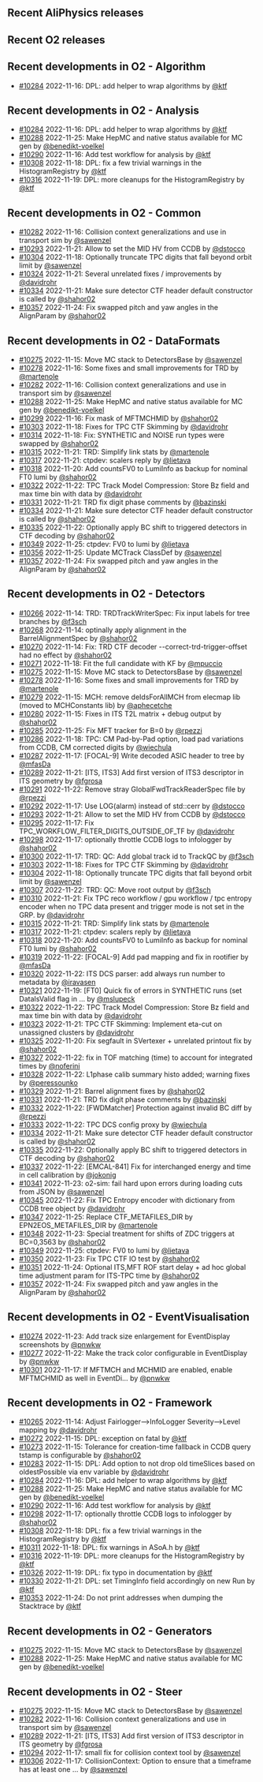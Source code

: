 ## Recent AliPhysics releases
## Recent O2 releases
## Recent developments in O2 - Algorithm
- [\#10284](https://github.com/AliceO2Group/AliceO2/pull/10284) 2022-11-16: DPL: add helper to wrap algorithms by [@ktf](https://github.com/ktf)
## Recent developments in O2 - Analysis
- [\#10284](https://github.com/AliceO2Group/AliceO2/pull/10284) 2022-11-16: DPL: add helper to wrap algorithms by [@ktf](https://github.com/ktf)
- [\#10288](https://github.com/AliceO2Group/AliceO2/pull/10288) 2022-11-25: Make HepMC and native status available for MC gen by [@benedikt-voelkel](https://github.com/benedikt-voelkel)
- [\#10290](https://github.com/AliceO2Group/AliceO2/pull/10290) 2022-11-16: Add test workflow for analysis by [@ktf](https://github.com/ktf)
- [\#10308](https://github.com/AliceO2Group/AliceO2/pull/10308) 2022-11-18: DPL: fix a few trivial warnings in the HistogramRegistry by [@ktf](https://github.com/ktf)
- [\#10316](https://github.com/AliceO2Group/AliceO2/pull/10316) 2022-11-19: DPL: more cleanups for the HistogramRegistry by [@ktf](https://github.com/ktf)
## Recent developments in O2 - Common
- [\#10282](https://github.com/AliceO2Group/AliceO2/pull/10282) 2022-11-16: Collision context generalizations and use in transport sim by [@sawenzel](https://github.com/sawenzel)
- [\#10293](https://github.com/AliceO2Group/AliceO2/pull/10293) 2022-11-21: Allow to set the MID HV from CCDB by [@dstocco](https://github.com/dstocco)
- [\#10304](https://github.com/AliceO2Group/AliceO2/pull/10304) 2022-11-18: Optionally truncate TPC digits that fall beyond orbit limit by [@sawenzel](https://github.com/sawenzel)
- [\#10324](https://github.com/AliceO2Group/AliceO2/pull/10324) 2022-11-21: Several unrelated fixes / improvements by [@davidrohr](https://github.com/davidrohr)
- [\#10334](https://github.com/AliceO2Group/AliceO2/pull/10334) 2022-11-21: Make sure detector CTF header default constructor is called by [@shahor02](https://github.com/shahor02)
- [\#10357](https://github.com/AliceO2Group/AliceO2/pull/10357) 2022-11-24: Fix swapped pitch and yaw angles in the AlignParam by [@shahor02](https://github.com/shahor02)
## Recent developments in O2 - DataFormats
- [\#10275](https://github.com/AliceO2Group/AliceO2/pull/10275) 2022-11-15: Move MC stack to DetectorsBase by [@sawenzel](https://github.com/sawenzel)
- [\#10278](https://github.com/AliceO2Group/AliceO2/pull/10278) 2022-11-16: Some fixes and small improvements for TRD by [@martenole](https://github.com/martenole)
- [\#10282](https://github.com/AliceO2Group/AliceO2/pull/10282) 2022-11-16: Collision context generalizations and use in transport sim by [@sawenzel](https://github.com/sawenzel)
- [\#10288](https://github.com/AliceO2Group/AliceO2/pull/10288) 2022-11-25: Make HepMC and native status available for MC gen by [@benedikt-voelkel](https://github.com/benedikt-voelkel)
- [\#10299](https://github.com/AliceO2Group/AliceO2/pull/10299) 2022-11-16: Fix mask of MFTMCHMID by [@shahor02](https://github.com/shahor02)
- [\#10303](https://github.com/AliceO2Group/AliceO2/pull/10303) 2022-11-18: Fixes for TPC CTF Skimming by [@davidrohr](https://github.com/davidrohr)
- [\#10314](https://github.com/AliceO2Group/AliceO2/pull/10314) 2022-11-18: Fix: SYNTHETIC and NOISE run types were swapped by [@shahor02](https://github.com/shahor02)
- [\#10315](https://github.com/AliceO2Group/AliceO2/pull/10315) 2022-11-21: TRD: Simplify link stats by [@martenole](https://github.com/martenole)
- [\#10317](https://github.com/AliceO2Group/AliceO2/pull/10317) 2022-11-21: ctpdev: scalers reply by [@lietava](https://github.com/lietava)
- [\#10318](https://github.com/AliceO2Group/AliceO2/pull/10318) 2022-11-20: Add countsFV0 to LumiInfo as backup for nominal FT0 lumi by [@shahor02](https://github.com/shahor02)
- [\#10322](https://github.com/AliceO2Group/AliceO2/pull/10322) 2022-11-22: TPC Track Model Compression: Store Bz field and max time bin with data by [@davidrohr](https://github.com/davidrohr)
- [\#10331](https://github.com/AliceO2Group/AliceO2/pull/10331) 2022-11-21: TRD fix digit phase comments by [@bazinski](https://github.com/bazinski)
- [\#10334](https://github.com/AliceO2Group/AliceO2/pull/10334) 2022-11-21: Make sure detector CTF header default constructor is called by [@shahor02](https://github.com/shahor02)
- [\#10335](https://github.com/AliceO2Group/AliceO2/pull/10335) 2022-11-22: Optionally apply BC shift to triggered detectors in CTF decoding by [@shahor02](https://github.com/shahor02)
- [\#10349](https://github.com/AliceO2Group/AliceO2/pull/10349) 2022-11-25: ctpdev: FV0 to lumi by [@lietava](https://github.com/lietava)
- [\#10356](https://github.com/AliceO2Group/AliceO2/pull/10356) 2022-11-25: Update MCTrack ClassDef by [@sawenzel](https://github.com/sawenzel)
- [\#10357](https://github.com/AliceO2Group/AliceO2/pull/10357) 2022-11-24: Fix swapped pitch and yaw angles in the AlignParam by [@shahor02](https://github.com/shahor02)
## Recent developments in O2 - Detectors
- [\#10266](https://github.com/AliceO2Group/AliceO2/pull/10266) 2022-11-14: TRD: TRDTrackWriterSpec: Fix input labels for tree branches by [@f3sch](https://github.com/f3sch)
- [\#10268](https://github.com/AliceO2Group/AliceO2/pull/10268) 2022-11-14: optinally apply alignment in the BarrelAlignmentSpec by [@shahor02](https://github.com/shahor02)
- [\#10270](https://github.com/AliceO2Group/AliceO2/pull/10270) 2022-11-14: Fix: TRD CTF decoder --correct-trd-trigger-offset had no effect by [@shahor02](https://github.com/shahor02)
- [\#10271](https://github.com/AliceO2Group/AliceO2/pull/10271) 2022-11-18: Fit the full candidate with KF by [@mpuccio](https://github.com/mpuccio)
- [\#10275](https://github.com/AliceO2Group/AliceO2/pull/10275) 2022-11-15: Move MC stack to DetectorsBase by [@sawenzel](https://github.com/sawenzel)
- [\#10278](https://github.com/AliceO2Group/AliceO2/pull/10278) 2022-11-16: Some fixes and small improvements for TRD by [@martenole](https://github.com/martenole)
- [\#10279](https://github.com/AliceO2Group/AliceO2/pull/10279) 2022-11-15: MCH: remove deIdsForAllMCH from elecmap lib (moved to MCHConstants lib) by [@aphecetche](https://github.com/aphecetche)
- [\#10280](https://github.com/AliceO2Group/AliceO2/pull/10280) 2022-11-15: Fixes in ITS T2L matrix + debug output by [@shahor02](https://github.com/shahor02)
- [\#10285](https://github.com/AliceO2Group/AliceO2/pull/10285) 2022-11-25: Fix MFT tracker for B=0  by [@rpezzi](https://github.com/rpezzi)
- [\#10286](https://github.com/AliceO2Group/AliceO2/pull/10286) 2022-11-18: TPC: CM Pad-by-Pad option, load pad variations from CCDB, CM corrected digits by [@wiechula](https://github.com/wiechula)
- [\#10287](https://github.com/AliceO2Group/AliceO2/pull/10287) 2022-11-17: [FOCAL-9] Write decoded ASIC header to tree by [@mfasDa](https://github.com/mfasDa)
- [\#10289](https://github.com/AliceO2Group/AliceO2/pull/10289) 2022-11-21: [ITS, ITS3] Add first version of ITS3 descriptor in ITS geometry by [@fgrosa](https://github.com/fgrosa)
- [\#10291](https://github.com/AliceO2Group/AliceO2/pull/10291) 2022-11-22: Remove stray GlobalFwdTrackReaderSpec file by [@rpezzi](https://github.com/rpezzi)
- [\#10292](https://github.com/AliceO2Group/AliceO2/pull/10292) 2022-11-17: Use LOG(alarm) instead of std::cerr by [@dstocco](https://github.com/dstocco)
- [\#10293](https://github.com/AliceO2Group/AliceO2/pull/10293) 2022-11-21: Allow to set the MID HV from CCDB by [@dstocco](https://github.com/dstocco)
- [\#10295](https://github.com/AliceO2Group/AliceO2/pull/10295) 2022-11-17: Fix TPC_WORKFLOW_FILTER_DIGITS_OUTSIDE_OF_TF by [@davidrohr](https://github.com/davidrohr)
- [\#10298](https://github.com/AliceO2Group/AliceO2/pull/10298) 2022-11-17: optionally throttle CCDB logs to infologger by [@shahor02](https://github.com/shahor02)
- [\#10300](https://github.com/AliceO2Group/AliceO2/pull/10300) 2022-11-17: TRD: QC: Add global track id to TrackQC by [@f3sch](https://github.com/f3sch)
- [\#10303](https://github.com/AliceO2Group/AliceO2/pull/10303) 2022-11-18: Fixes for TPC CTF Skimming by [@davidrohr](https://github.com/davidrohr)
- [\#10304](https://github.com/AliceO2Group/AliceO2/pull/10304) 2022-11-18: Optionally truncate TPC digits that fall beyond orbit limit by [@sawenzel](https://github.com/sawenzel)
- [\#10307](https://github.com/AliceO2Group/AliceO2/pull/10307) 2022-11-22: TRD: QC: Move root output by [@f3sch](https://github.com/f3sch)
- [\#10310](https://github.com/AliceO2Group/AliceO2/pull/10310) 2022-11-21: Fix TPC reco workflow / gpu workflow / tpc entropy encoder when no TPC data present and trigger mode is not set in the GRP. by [@davidrohr](https://github.com/davidrohr)
- [\#10315](https://github.com/AliceO2Group/AliceO2/pull/10315) 2022-11-21: TRD: Simplify link stats by [@martenole](https://github.com/martenole)
- [\#10317](https://github.com/AliceO2Group/AliceO2/pull/10317) 2022-11-21: ctpdev: scalers reply by [@lietava](https://github.com/lietava)
- [\#10318](https://github.com/AliceO2Group/AliceO2/pull/10318) 2022-11-20: Add countsFV0 to LumiInfo as backup for nominal FT0 lumi by [@shahor02](https://github.com/shahor02)
- [\#10319](https://github.com/AliceO2Group/AliceO2/pull/10319) 2022-11-22: [FOCAL-9] Add pad mapping and fix in rootifier by [@mfasDa](https://github.com/mfasDa)
- [\#10320](https://github.com/AliceO2Group/AliceO2/pull/10320) 2022-11-22: ITS DCS parser: add always run number to metadata by [@iravasen](https://github.com/iravasen)
- [\#10321](https://github.com/AliceO2Group/AliceO2/pull/10321) 2022-11-19: [FT0] Quick fix of errors in SYNTHETIC runs (set DataIsValid flag in … by [@mslupeck](https://github.com/mslupeck)
- [\#10322](https://github.com/AliceO2Group/AliceO2/pull/10322) 2022-11-22: TPC Track Model Compression: Store Bz field and max time bin with data by [@davidrohr](https://github.com/davidrohr)
- [\#10323](https://github.com/AliceO2Group/AliceO2/pull/10323) 2022-11-21: TPC CTF Skimming: Implement eta-cut on unassigned clusters by [@davidrohr](https://github.com/davidrohr)
- [\#10325](https://github.com/AliceO2Group/AliceO2/pull/10325) 2022-11-20: Fix segfault in SVertexer + unrelated printout fix by [@shahor02](https://github.com/shahor02)
- [\#10327](https://github.com/AliceO2Group/AliceO2/pull/10327) 2022-11-22: fix in TOF matching (time) to account for integrated times by [@noferini](https://github.com/noferini)
- [\#10328](https://github.com/AliceO2Group/AliceO2/pull/10328) 2022-11-22: L1phase calib summary histo added; warning fixes by [@peressounko](https://github.com/peressounko)
- [\#10329](https://github.com/AliceO2Group/AliceO2/pull/10329) 2022-11-21: Barrel alignment fixes by [@shahor02](https://github.com/shahor02)
- [\#10331](https://github.com/AliceO2Group/AliceO2/pull/10331) 2022-11-21: TRD fix digit phase comments by [@bazinski](https://github.com/bazinski)
- [\#10332](https://github.com/AliceO2Group/AliceO2/pull/10332) 2022-11-22: [FWDMatcher] Protection against invalid BC diff by [@rpezzi](https://github.com/rpezzi)
- [\#10333](https://github.com/AliceO2Group/AliceO2/pull/10333) 2022-11-22: TPC DCS config proxy by [@wiechula](https://github.com/wiechula)
- [\#10334](https://github.com/AliceO2Group/AliceO2/pull/10334) 2022-11-21: Make sure detector CTF header default constructor is called by [@shahor02](https://github.com/shahor02)
- [\#10335](https://github.com/AliceO2Group/AliceO2/pull/10335) 2022-11-22: Optionally apply BC shift to triggered detectors in CTF decoding by [@shahor02](https://github.com/shahor02)
- [\#10337](https://github.com/AliceO2Group/AliceO2/pull/10337) 2022-11-22: [EMCAL-841] Fix for interchanged energy and time in cell calibration by [@jokonig](https://github.com/jokonig)
- [\#10341](https://github.com/AliceO2Group/AliceO2/pull/10341) 2022-11-23: o2-sim: fail hard upon errors during loading cuts from JSON by [@sawenzel](https://github.com/sawenzel)
- [\#10345](https://github.com/AliceO2Group/AliceO2/pull/10345) 2022-11-22: Fix TPC Entropy encoder with dictionary from CCDB tree object by [@davidrohr](https://github.com/davidrohr)
- [\#10347](https://github.com/AliceO2Group/AliceO2/pull/10347) 2022-11-25: Replace CTF_METAFILES_DIR by EPN2EOS_METAFILES_DIR by [@martenole](https://github.com/martenole)
- [\#10348](https://github.com/AliceO2Group/AliceO2/pull/10348) 2022-11-23: Special treatment for shifts of ZDC triggers at BC=0,3563 by [@shahor02](https://github.com/shahor02)
- [\#10349](https://github.com/AliceO2Group/AliceO2/pull/10349) 2022-11-25: ctpdev: FV0 to lumi by [@lietava](https://github.com/lietava)
- [\#10350](https://github.com/AliceO2Group/AliceO2/pull/10350) 2022-11-23: Fix TPC CTF IO test by [@shahor02](https://github.com/shahor02)
- [\#10351](https://github.com/AliceO2Group/AliceO2/pull/10351) 2022-11-24: Optional ITS,MFT ROF start delay + ad hoc global time adjustment param for ITS-TPC time by [@shahor02](https://github.com/shahor02)
- [\#10357](https://github.com/AliceO2Group/AliceO2/pull/10357) 2022-11-24: Fix swapped pitch and yaw angles in the AlignParam by [@shahor02](https://github.com/shahor02)
## Recent developments in O2 - EventVisualisation
- [\#10274](https://github.com/AliceO2Group/AliceO2/pull/10274) 2022-11-23: Add track size enlargement for EventDisplay screenshots by [@pnwkw](https://github.com/pnwkw)
- [\#10277](https://github.com/AliceO2Group/AliceO2/pull/10277) 2022-11-22: Make the track color configurable in EventDisplay by [@pnwkw](https://github.com/pnwkw)
- [\#10301](https://github.com/AliceO2Group/AliceO2/pull/10301) 2022-11-17: If MFTMCH and MCHMID are enabled, enable MFTMCHMID as well in EventDi… by [@pnwkw](https://github.com/pnwkw)
## Recent developments in O2 - Framework
- [\#10265](https://github.com/AliceO2Group/AliceO2/pull/10265) 2022-11-14: Adjust Fairlogger-->InfoLogger Severity-->Level mapping by [@davidrohr](https://github.com/davidrohr)
- [\#10272](https://github.com/AliceO2Group/AliceO2/pull/10272) 2022-11-15: DPL: exception on fatal by [@ktf](https://github.com/ktf)
- [\#10273](https://github.com/AliceO2Group/AliceO2/pull/10273) 2022-11-15: Tolerance for creation-time fallback in CCDB query tstamp is configurable by [@shahor02](https://github.com/shahor02)
- [\#10283](https://github.com/AliceO2Group/AliceO2/pull/10283) 2022-11-15: DPL: Add option to not drop old timeSlices based on oldestPossible via env variable by [@davidrohr](https://github.com/davidrohr)
- [\#10284](https://github.com/AliceO2Group/AliceO2/pull/10284) 2022-11-16: DPL: add helper to wrap algorithms by [@ktf](https://github.com/ktf)
- [\#10288](https://github.com/AliceO2Group/AliceO2/pull/10288) 2022-11-25: Make HepMC and native status available for MC gen by [@benedikt-voelkel](https://github.com/benedikt-voelkel)
- [\#10290](https://github.com/AliceO2Group/AliceO2/pull/10290) 2022-11-16: Add test workflow for analysis by [@ktf](https://github.com/ktf)
- [\#10298](https://github.com/AliceO2Group/AliceO2/pull/10298) 2022-11-17: optionally throttle CCDB logs to infologger by [@shahor02](https://github.com/shahor02)
- [\#10308](https://github.com/AliceO2Group/AliceO2/pull/10308) 2022-11-18: DPL: fix a few trivial warnings in the HistogramRegistry by [@ktf](https://github.com/ktf)
- [\#10311](https://github.com/AliceO2Group/AliceO2/pull/10311) 2022-11-18: DPL: fix warnings in ASoA.h by [@ktf](https://github.com/ktf)
- [\#10316](https://github.com/AliceO2Group/AliceO2/pull/10316) 2022-11-19: DPL: more cleanups for the HistogramRegistry by [@ktf](https://github.com/ktf)
- [\#10326](https://github.com/AliceO2Group/AliceO2/pull/10326) 2022-11-19: DPL: fix typo in documentation by [@ktf](https://github.com/ktf)
- [\#10330](https://github.com/AliceO2Group/AliceO2/pull/10330) 2022-11-21: DPL: set TimingInfo field accordingly on new Run by [@ktf](https://github.com/ktf)
- [\#10353](https://github.com/AliceO2Group/AliceO2/pull/10353) 2022-11-24: Do not print addresses when dumping the Stacktrace by [@ktf](https://github.com/ktf)
## Recent developments in O2 - Generators
- [\#10275](https://github.com/AliceO2Group/AliceO2/pull/10275) 2022-11-15: Move MC stack to DetectorsBase by [@sawenzel](https://github.com/sawenzel)
- [\#10288](https://github.com/AliceO2Group/AliceO2/pull/10288) 2022-11-25: Make HepMC and native status available for MC gen by [@benedikt-voelkel](https://github.com/benedikt-voelkel)
## Recent developments in O2 - Steer
- [\#10275](https://github.com/AliceO2Group/AliceO2/pull/10275) 2022-11-15: Move MC stack to DetectorsBase by [@sawenzel](https://github.com/sawenzel)
- [\#10282](https://github.com/AliceO2Group/AliceO2/pull/10282) 2022-11-16: Collision context generalizations and use in transport sim by [@sawenzel](https://github.com/sawenzel)
- [\#10289](https://github.com/AliceO2Group/AliceO2/pull/10289) 2022-11-21: [ITS, ITS3] Add first version of ITS3 descriptor in ITS geometry by [@fgrosa](https://github.com/fgrosa)
- [\#10294](https://github.com/AliceO2Group/AliceO2/pull/10294) 2022-11-17: small fix for collision context tool by [@sawenzel](https://github.com/sawenzel)
- [\#10306](https://github.com/AliceO2Group/AliceO2/pull/10306) 2022-11-17: CollisionContext: Option to ensure that a timeframe has at least one … by [@sawenzel](https://github.com/sawenzel)
